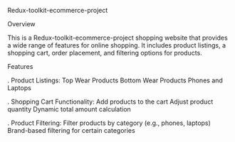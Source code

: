 Redux-toolkit-ecommerce-project

Overview

This is a Redux-toolkit-ecommerce-project shopping website that provides a wide range of features for online shopping. It includes product listings, a shopping cart, order placement, and filtering options for products.

Features

. Product Listings:
    Top Wear Products
    Bottom Wear Products
    Phones and Laptops

. Shopping Cart Functionality:
    Add products to the cart
    Adjust product quantity
    Dynamic total amount calculation  

. Product Filtering:
    Filter products by category (e.g., phones, laptops)
    Brand-based filtering for certain categories




